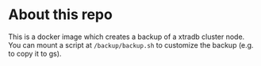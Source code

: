 # About this repo

This is a docker image which creates a backup of a xtradb cluster node.
You can mount a script at `/backup/backup.sh` to customize the backup (e.g. to copy it to gs).
